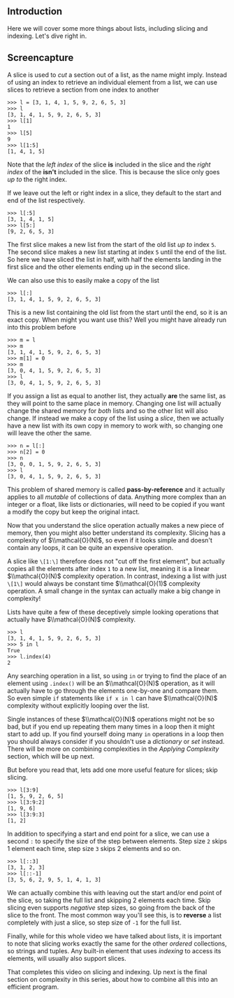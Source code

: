
## Introduction

Here we will cover some more things about
lists, including slicing and indexing. Let's dive right in.

## Screencapture

A slice is used to *cut* a section out of a list, as the name might imply.
Instead of using an index to retrieve an individual element from a list, we can
use slices to retrieve a section from one index to another

	>>> l = [3, 1, 4, 1, 5, 9, 2, 6, 5, 3]
	>>> l 
	[3, 1, 4, 1, 5, 9, 2, 6, 5, 3]
	>>> l[1]
	1
	>>> l[5]
	9
	>>> l[1:5]
	[1, 4, 1, 5]

Note that the *left index* of the slice **is** included in the slice and the
*right index* of the **isn't** included in the slice. This is because the slice
only goes *up to* the right index.

If we leave out the left or right index in a slice, they default to the start
and end of the list respectively.

	>>> l[:5]
	[3, 1, 4, 1, 5]
	>>> l[5:]
	[9, 2, 6, 5, 3]

The first slice makes a new list from the start of the old list *up to* index
`5`. The second slice makes a new list starting at index `5` until the end
of the list. So here we have sliced the list in half, with half the elements
landing in the first slice and the other elements ending up in the second
slice.

We can also use this to easily make a copy of the list

	>>> l[:]
	[3, 1, 4, 1, 5, 9, 2, 6, 5, 3]

This is a new list containing the old list from the start until the end, so it
is an exact copy. When might you want use this? Well you might have already run
into this problem before

	>>> m = l
	>>> m
	[3, 1, 4, 1, 5, 9, 2, 6, 5, 3]
	>>> m[1] = 0
	>>> m
	[3, 0, 4, 1, 5, 9, 2, 6, 5, 3]
	>>> l
	[3, 0, 4, 1, 5, 9, 2, 6, 5, 3]

If you assign a list as equal to another list, they actually **are** the same list, as they will point to the same place in memory. Changing one list will actually change the shared memory for *both* lists and so the other list will also change. If instead we make a copy of the list using a *slice*, then we actually have a new list with its own copy in memory to work with, so changing one will leave the other the same.

	>>> n = l[:]
	>>> n[2] = 0
	>>> n
	[3, 0, 0, 1, 5, 9, 2, 6, 5, 3]
	>>> l
	[3, 0, 4, 1, 5, 9, 2, 6, 5, 3]

This problem of shared memory is called **pass-by-reference** and it actually
applies to all *mutable* of collections of data. Anything more complex than an
integer or a float, like lists or dictionaries, will need to be copied if you
want a modify the copy but keep the original intact.

Now that you understand the slice operation actually makes a new piece of
memory, then you might also better understand its complexity. Slicing has a
complexity of $\\mathcal{O}(N)$, so even if it looks simple and doesn't contain
any loops, it can be quite an expensive operation.

A slice like `\[1:\]` therefore does not "cut off the first element", but actually
copies all the elements after index `1` to a new list, meaning it is a linear
$\\mathcal{O}(N)$ complexity operation. In contrast, indexing a list with just
`\[1\]` would always be constant time $\\mathcal{O}(1)$ complexity operation. A
small change in the syntax can actually make a big change in complexity!

Lists have quite a few of these deceptively simple looking operations that
actually have $\\mathcal{O}(N)$ complexity.

	>>> l
	[3, 1, 4, 1, 5, 9, 2, 6, 5, 3]
	>>> 5 in l
	True
	>>> l.index(4)
	2

Any searching operation in a list, so using `in` or trying to find the place of an element
using `.index()` will be an $\\mathcal{O}(N)$ operation, as it will
actually have to go through the elements one-by-one and compare them. So even
simple `if` statements like `if x in l` can have $\\mathcal{O}(N)$ complexity
without explicitly looping over the list.

Single instances of these $\\mathcal{O}(N)$ operations might not be so bad, but
if you end up repeating them many times in a loop then it might start to add
up. If you find yourself doing many `in` operations in a loop then you should
always consider if you shouldn't use a *dictionary* or *set* instead. There will
be more on combining complexities in the *Applying Complexity* section, which
will be up next.

But before you read that, lets add one more useful feature for slices; skip
slicing.

	>>> l[3:9]
	[1, 5, 9, 2, 6, 5]
	>>> l[3:9:2]
	[1, 9, 6]
	>>> l[3:9:3]
	[1, 2]

In addition to specifying a start and end point for a slice, we can use a
second `:` to specify the size of the step between elements. Step size `2`
skips 1 element each time, step size `3` skips 2 elements and so on.

	>>> l[::3]
	[3, 1, 2, 3]
	>>> l[::-1]
	[3, 5, 6, 2, 9, 5, 1, 4, 1, 3]

We can actually combine this with leaving out the start and/or end point of the
slice, so taking the full list and skipping 2 elements each time. Skip slicing
even supports *negative* step sizes, so going from the back of the slice to the
front. The most common way you'll see this, is to **reverse** a list completely
with just a slice, so step size of `-1` for the full list.

Finally, while for this whole video we have talked about lists, it is important
to note that slicing works exactly the same for the other *ordered*
collections, so strings and tuples. Any built-in element that uses *indexing*
to access its elements, will usually also support slices.

That completes this video on slicing and indexing. Up next is the final section
on complexity in this series, about how to combine all this into an efficient
program.
